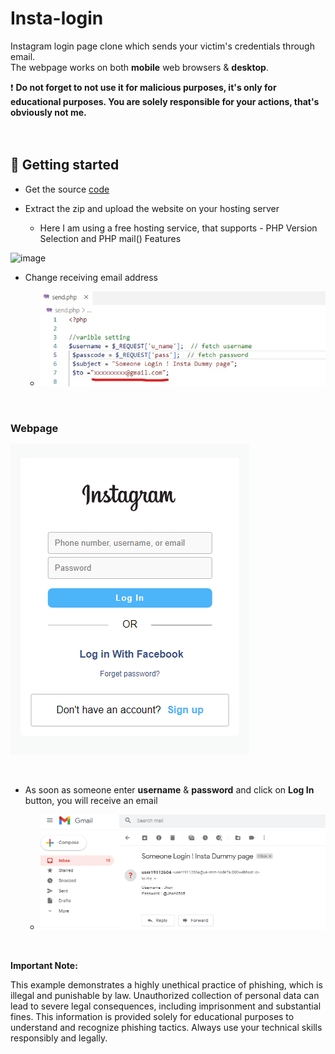 # Insta-login
Instagram login page clone which sends your victim's credentials through email.</br>
The webpage works on both **mobile** web browsers & **desktop**.<br/>


❗ **Do not forget to not use it for malicious purposes, it's only for educational purposes.
You are solely responsible for your actions, that's obviously not me.**<br/>
</br>
</br>

## 🚀 Getting started

* Get the source [code](https://github.com/Abhijeetbyte/insta-login/archive/refs/heads/main.zip)

* Extract the zip and upload the website on your hosting server

  - Here I am using a free hosting service, that supports - PHP Version Selection and
 PHP mail() Features


![image](https://github.com/Abhijeetbyte/Insta-login/assets/80936610/cebdace5-114a-4a3c-bc5b-31030b8a3547)


* Change receiving email address</br>

  - ![img](email-php_LI.jpg)
</br>

### Webpage 
![Webpage](webpage-preview.png)

</br>

* As soon as someone enter **username** & **password** and click on **Log In** button, you will receive an email</br>

  - ![img](received-email.png)
 

<br/>


**Important Note:**

This example demonstrates a highly unethical practice of phishing, which is illegal and punishable by law. Unauthorized collection of personal data can lead to severe legal consequences, including imprisonment and substantial fines. This information is provided solely for educational purposes to understand and recognize phishing tactics. Always use your technical skills responsibly and legally.
